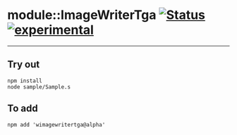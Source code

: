 
# module::ImageWriterTga  [![Status](https://github.com/Wandalen/wImageWriterTga/workflows/Publish/badge.svg)](https://github.com/Wandalen/wImageWriterTga/actions?query=workflow%3APublish) [![experimental](https://img.shields.io/badge/stability-experimental-orange.svg)](https://github.com/emersion/stability-badges#experimental)

___

## Try out
```
npm install
node sample/Sample.s
```

## To add
```
npm add 'wimagewritertga@alpha'
```

